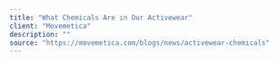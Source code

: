 ```yaml
---
title: "What Chemicals Are in Our Activewear"
client: "Movemetica"
description: ""
source: "https://movemetica.com/blogs/news/activewear-chemicals"
---
```

